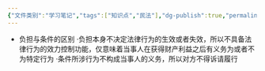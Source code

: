 ```yaml
---
{"文件类别":"学习笔记","tags":["知识点","民法"],"dg-publish":true,"permalink":"/学习笔记studyup/民法总论/附负担法律行为/","dgPassFrontmatter":true,"created":"2024-07-19T08:34:11.461+08:00","updated":"2024-10-25T12:06:25.604+08:00"}
---
```


- 负担与条件的区别
·负担本身不决定法律行为的生效或者失效，所以不具备法律行为的效力控制功能，仅意味着当事人在获得财产利益之后有义务为或者不为特定行为
·条件所涉行为不构成当事人的义务，所以对方不得诉请履行
